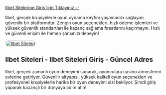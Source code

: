 <a href="http://www.redly.vip/3A5tsFl">Ilbet Sitelerine Giriş İçin Tıklayınız ✅</a>

<p>Ilbet, gerçek krupiyelerle oyun oynama keyfini yaşamanızı sağlayan güvenilir bir platformdur. Zengin oyun seçenekleri, hızlı ödeme işlemleri ve yüksek güvenlik standartları ile kazanç sağlama fırsatlarını kaçırmayın. Hızlı ve güvenli erişim ile hemen şansınızı deneyin!</p>

<a href="http://www.redly.vip/3A5tsFl" title="Ilbet Siteleri">
  <img src="https://i.ibb.co/MkY55wf/photo-2025-01-15-16-52-46.jpg" alt="Ilbet Siteleri" style="max-width: 100%; border: 2px solid #ddd; border-radius: 10px;">
</a>

<h2>Ilbet Siteleri - Ilbet Siteleri Giriş - Güncel Adres</h2>

<p>Ilbet, gerçek zamanlı oyun deneyimi sunarak, oyunculara casino atmosferini evlerine getiriyor. Güvenilir altyapısı, yüksek kaliteli oyun seçenekleri ve profesyonel krupiyelerle harika bir oyun deneyimi sizi bekliyor. Şimdi giriş yaparak kazançlı bir dünyaya adım atın!</p>
